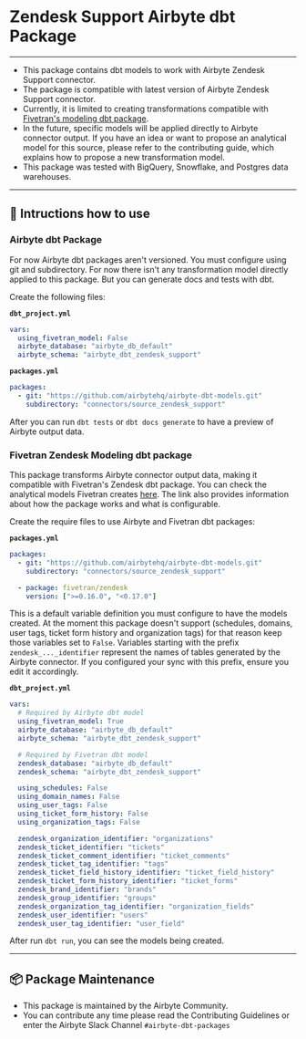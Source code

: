 # Zendesk Support Airbyte dbt Package

---

- This package contains dbt models to work with Airbyte Zendesk Support connector.
- The package is compatible with latest version of Airbyte Zendesk Support connector.
- Currently, it is limited to creating transformations compatible with [Fivetran's modeling dbt package](https://github.com/fivetran/dbt_zendesk/tree/main).
- In the future, specific models will be applied directly to Airbyte connector output. If you have an idea or want to propose an analytical model for this source, please refer to the contributing guide, which explains how to propose a new transformation model.
- This package was tested with BigQuery, Snowflake, and Postgres data warehouses.

---

## 🎯 Intructions how to use

### Airbyte dbt Package

For now Airbyte dbt packages aren't versioned. You must configure using git and subdirectory. For now there isn't any transformation model directly applied to this package. But you can generate docs and tests with dbt.

Create the following files:

**`dbt_project.yml`**

```yaml
vars:
  using_fivetran_model: False
  airbyte_database: "airbyte_db_default"
  airbyte_schema: "airbyte_dbt_zendesk_support"
```

**`packages.yml`**

```yaml
packages:
  - git: "https://github.com/airbytehq/airbyte-dbt-models.git"
    subdirectory: "connectors/source_zendesk_support"
```

After you can run `dbt tests` or `dbt docs generate` to have a preview of Airbyte output data.

### Fivetran Zendesk Modeling dbt package

This package transforms Airbyte connector output data, making it compatible with Fivetran's Zendesk dbt package. You can check the analytical models Fivetran creates [here](https://github.com/fivetran/dbt_zendesk/tree/main?tab=readme-ov-file#-what-does-this-dbt-package-do). The link also provides information about how the package works and what is configurable.

Create the require files to use Airbyte and Fivetran dbt packages:

**`packages.yml`**

```yaml
packages:
  - git: "https://github.com/airbytehq/airbyte-dbt-models.git"
    subdirectory: "connectors/source_zendesk_support"

  - package: fivetran/zendesk
    version: [">=0.16.0", "<0.17.0"]
```

This is a default variable definition you must configure to have the models created.
At the moment this package doesn't support (schedules, domains, user tags, ticket form history and organization tags) for that reason keep those variables set to `False`.
Variables starting with the prefix `zendesk_..._identifier` represent the names of tables generated by the Airbyte connector. If you configured your sync with this prefix, ensure you edit it accordingly.

**`dbt_project.yml`**

```yaml
vars:
  # Required by Airbyte dbt model
  using_fivetran_model: True
  airbyte_database: "airbyte_db_default"
  airbyte_schema: "airbyte_dbt_zendesk_support"

  # Required by Fivetran dbt model
  zendesk_database: "airbyte_db_default"
  zendesk_schema: "airbyte_dbt_zendesk_support"

  using_schedules: False
  using_domain_names: False
  using_user_tags: False
  using_ticket_form_history: False
  using_organization_tags: False

  zendesk_organization_identifier: "organizations"
  zendesk_ticket_identifier: "tickets"
  zendesk_ticket_comment_identifier: "ticket_comments"
  zendesk_ticket_tag_identifier: "tags"
  zendesk_ticket_field_history_identifier: "ticket_field_history"
  zendesk_ticket_form_history_identifier: "ticket_forms"
  zendesk_brand_identifier: "brands"
  zendesk_group_identifier: "groups"
  zendesk_organization_tag_identifier: "organization_fields"
  zendesk_user_identifier: "users"
  zendesk_user_tag_identifier: "user_field"
```

After run `dbt run`, you can see the models being created.

---

## :package: Package Maintenance

- This package is maintained by the Airbyte Community.
- You can contribute any time please read the Contributing Guidelines or enter the Airbyte Slack Channel `#airbyte-dbt-packages`

